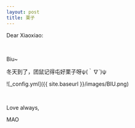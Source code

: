 ```yaml
---
layout: post
title: 栗子
---
```


Dear Xiaoxiao:

<br/>

Biu~

冬天到了，团鼠记得屯好栗子呀ψ(｀∇´)ψ

![_config.yml]({{ site.baseurl }}/images/BIU.png)

<br/>

Love always,

MAO
